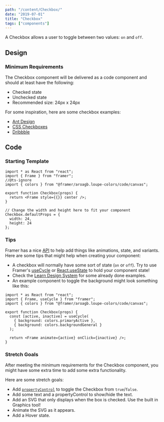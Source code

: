 ```yaml
---
path: "/content/Checkbox/"
date: "2019-07-01"
title: "Checkbox"
tags: ["components"]
---
```


A Checkbox allows a user to toggle between two values: `on` and `off`.

## Design

### Minimum Requirements

The Checkbox component will be delivered as a code component and should at least have the following:

- Checked state
- Unchecked state
- Recommended size: 24px x 24px

For some inspiration, here are some checkbox examples:

- [Ant Design](https://ant.design/components/checkbox/)
- [CSS Checkboxes](https://freefrontend.com/css-checkboxes/)
- [Dribbble](https://dribbble.com/search?q=checkbox)

## Code

### Starting Template

```tsx
import * as React from "react";
import { Frame } from "framer";
//@ts-ignore
import { colors } from "@framer/aroagb.loupe-colors/code/canvas";

export function Checkbox(props) {
  return <Frame style={{}} center />;
}

// Change the width and height here to fit your component
Checkbox.defaultProps = {
  width: 24,
  height: 24
};
```

### Tips

Framer has a nice [API](https://www.framer.com/api/) to help add things like animations, state, and variants. Here are some tips that might help when creating your component:

- A checkbox will normally have some sort of state (`on` or `off`). Try to use Framer's [useCycle](https://www.framer.com/api#cycle) or [React.useState](https://reactjs.org/docs/hooks-state.html) to hold your component state!
- Check the [Learn Design System](https://framer-learn-docs.netlify.com/docs/Checkbox) for some already done examples.
- An example component to toggle the background might look something like this:

```tsx
import * as React from "react";
import { Frame, useCycle } from "framer";
import { colors } from "@framer/aroagb.loupe-colors/code/canvas";

export function Checkbox(props) {
  const [active, inactive] = useCycle(
    { background: colors.primaryActive },
    { background: colors.backgroundGeneral }
  );

  return <Frame animate={active} onClick={inactive} />;
}
```

### Stretch Goals

After meeting the minimum requirements for the Checkbox component, you might have some extra time to add some extra functionality.

Here are some stretch goals:

- Add [`propertyControl`](https://www.framer.com/api/property-controls) to toggle the Checkbox from `true`/`false`.
- Add some text and a propertyControl to show/hide the text.
- Add an SVG that only displays when the box is checked. Use the built in Graphics tool!
- Animate the SVG as it appears.
- Add a Hover state.
